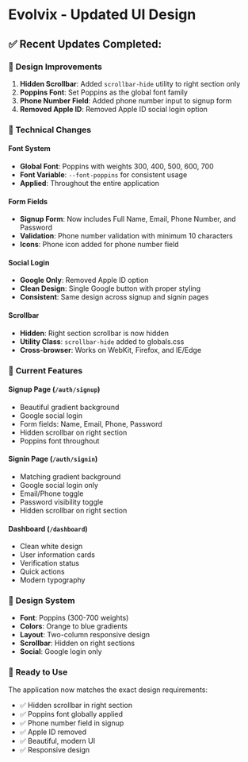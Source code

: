 # Evolvix - Updated UI Design

## ✅ **Recent Updates Completed:**

### 🎨 **Design Improvements**
1. **Hidden Scrollbar**: Added `scrollbar-hide` utility to right section only
2. **Poppins Font**: Set Poppins as the global font family
3. **Phone Number Field**: Added phone number input to signup form
4. **Removed Apple ID**: Removed Apple ID social login option

### 🔧 **Technical Changes**

#### **Font System**
- **Global Font**: Poppins with weights 300, 400, 500, 600, 700
- **Font Variable**: `--font-poppins` for consistent usage
- **Applied**: Throughout the entire application

#### **Form Fields**
- **Signup Form**: Now includes Full Name, Email, Phone Number, and Password
- **Validation**: Phone number validation with minimum 10 characters
- **Icons**: Phone icon added for phone number field

#### **Social Login**
- **Google Only**: Removed Apple ID option
- **Clean Design**: Single Google button with proper styling
- **Consistent**: Same design across signup and signin pages

#### **Scrollbar**
- **Hidden**: Right section scrollbar is now hidden
- **Utility Class**: `scrollbar-hide` added to globals.css
- **Cross-browser**: Works on WebKit, Firefox, and IE/Edge

### 📱 **Current Features**

#### **Signup Page** (`/auth/signup`)
- Beautiful gradient background
- Google social login
- Form fields: Name, Email, Phone, Password
- Hidden scrollbar on right section
- Poppins font throughout

#### **Signin Page** (`/auth/signin`)
- Matching gradient background
- Google social login only
- Email/Phone toggle
- Password visibility toggle
- Hidden scrollbar on right section

#### **Dashboard** (`/dashboard`)
- Clean white design
- User information cards
- Verification status
- Quick actions
- Modern typography

### 🎯 **Design System**
- **Font**: Poppins (300-700 weights)
- **Colors**: Orange to blue gradients
- **Layout**: Two-column responsive design
- **Scrollbar**: Hidden on right sections
- **Social**: Google login only

### 🚀 **Ready to Use**
The application now matches the exact design requirements:
- ✅ Hidden scrollbar in right section
- ✅ Poppins font globally applied
- ✅ Phone number field in signup
- ✅ Apple ID removed
- ✅ Beautiful, modern UI
- ✅ Responsive design
